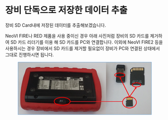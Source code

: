 # 장비 단독으로 저장한 데이터 추출

장비 SD Card내에 저장된 데이터를 추출해보겠습니다.

NeoVI FIRE나 RED 제품을 사용 중이신 경우 아래 사진처럼 장비의 SD 카드를 제거하여 SD 카드 리더기를 이용 해 SD 카드를 PC와 연결합니다. 이외에 NeoVI FIRE2 등을 사용하시는 경우 장비에서 SD 카드를 제거할 필요없이 장비가 PC와 연결된 상태에서 그대로 진행하시면 됩니다.

<figure><img src="../../.gitbook/assets/sdcardremove.png" alt=""><figcaption></figcaption></figure>
